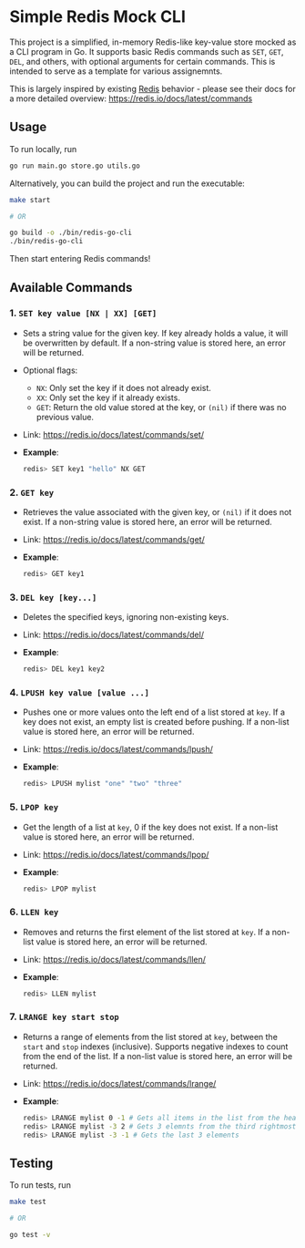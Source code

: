 # Simple Redis Mock CLI

This project is a simplified, in-memory Redis-like key-value store mocked as a CLI program in Go. It supports basic Redis commands such as `SET`, `GET`, `DEL`, and others, with optional arguments for certain commands. This is intended to serve as a template for various assignemnts.

This is largely inspired by existing [Redis](https://redis.io/) behavior - please see their docs for a more detailed overview: <https://redis.io/docs/latest/commands>

## Usage

To run locally, run

```sh
go run main.go store.go utils.go
```

Alternatively, you can build the project and run the executable:

```sh
make start

# OR

go build -o ./bin/redis-go-cli 
./bin/redis-go-cli
```

Then start entering Redis commands!


## Available Commands

### 1. `SET key value [NX | XX] [GET]`

- Sets a string value for the given key. If key already holds a value, it will be overwritten by default. If a non-string value is stored here, an error will be returned.
- Optional flags:
  - `NX`: Only set the key if it does not already exist.
  - `XX`: Only set the key if it already exists.
  - `GET`: Return the old value stored at the key, or `(nil)` if there was no previous value.
- Link: <https://redis.io/docs/latest/commands/set/>
- **Example**:

  ```sh
  redis> SET key1 "hello" NX GET
  ```

### 2. `GET key`

- Retrieves the value associated with the given key, or `(nil)` if it does not exist. If a non-string value is stored here, an error will be returned.
- Link: <https://redis.io/docs/latest/commands/get/>
- **Example**:

  ```sh
  redis> GET key1
  ```

### 3. `DEL key [key...]`

- Deletes the specified keys, ignoring non-existing keys.
- Link: <https://redis.io/docs/latest/commands/del/>
- **Example**:

  ```sh
  redis> DEL key1 key2
  ```

### 4. `LPUSH key value [value ...]`

- Pushes one or more values onto the left end of a list stored at  `key`. If a key does not exist, an empty list is created before pushing. If a non-list value is stored here, an error will be returned.
- Link: <https://redis.io/docs/latest/commands/lpush/>
- **Example**:

  ```sh
  redis> LPUSH mylist "one" "two" "three"
  ```

### 5. `LPOP key`

- Get the length of a list at `key`, 0 if the key does not exist. If a non-list value is stored here, an error will be returned.
- Link: <https://redis.io/docs/latest/commands/lpop/>
- **Example**:

  ```sh
  redis> LPOP mylist
  ```

### 6. `LLEN key`

- Removes and returns the first element of the list stored at `key`. If a non-list value is stored here, an error will be returned.
- Link: <https://redis.io/docs/latest/commands/llen/>
- **Example**:

  ```sh
  redis> LLEN mylist
  ```

### 7. `LRANGE key start stop`

- Returns a range of elements from the list stored at `key`, between the `start` and `stop` indexes (inclusive). Supports negative indexes to count from the end of the list. If a non-list value is stored here, an error will be returned.
- Link: <https://redis.io/docs/latest/commands/lrange/>
- **Example**:

  ```sh
  redis> LRANGE mylist 0 -1 # Gets all items in the list from the head
  redis> LRANGE mylist -3 2 # Gets 3 elemnts from the third rightmost element to the third leftmost
  redis> LRANGE mylist -3 -1 # Gets the last 3 elements
  ```

## Testing

To run tests, run

```sh
make test

# OR

go test -v
```
